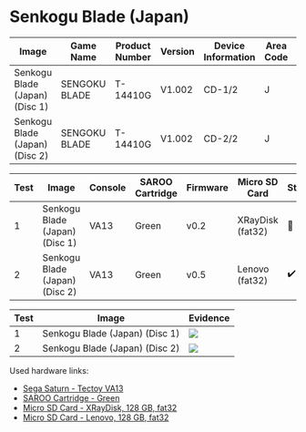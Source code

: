 # Senkogu Blade (Japan)

| Image                          | Game Name     | Product Number | Version | Device Information | Area Code | Peripheral Code |
| ------------------------------ | ------------- | -------------- | ------- | ------------------ | --------- | --------------- |
| Senkogu Blade (Japan) (Disc 1) | SENGOKU BLADE | T-14410G       | V1.002  | CD-1/2             | J         | J               |
| Senkogu Blade (Japan) (Disc 2) | SENGOKU BLADE | T-14410G       | V1.002  | CD-2/2             | J         | J               |

| Test | Image                          | Console | SAROO Cartridge | Firmware | Micro SD Card    | Status             | Time Played |
| ---- | ------------------------------ | ------- | --------------- | -------- | ---------------- | ------------------ | ----------- |
| 1    | Senkogu Blade (Japan) (Disc 1) | VA13    | Green           | v0.2     | XRayDisk (fat32) | :100:              | 35 minutes  |
| 2    | Senkogu Blade (Japan) (Disc 2) | VA13    | Green           | v0.5     | Lenovo (fat32)   | :heavy_check_mark: | 17 minutes  |

| Test | Image                          | Evidence                                                                                         |
| ---- | ------------------------------ | ------------------------------------------------------------------------------------------------ |
| 1    | Senkogu Blade (Japan) (Disc 1) | [![](https://img.youtube.com/vi/9ZbirZRbd9M/0.jpg)](https://www.youtube.com/watch?v=9ZbirZRbd9M) |
| 2    | Senkogu Blade (Japan) (Disc 2) | [![](https://img.youtube.com/vi/OX_KjhTjc6A/0.jpg)](https://www.youtube.com/watch?v=OX_KjhTjc6A) |

Used hardware links:

- [Sega Saturn - Tectoy VA13](../../../../Info/Consoles/VA13/README.md)
- [SAROO Cartridge - Green](../../../../Info/Cartridges/RetroGameParadiseStore/1.32F/README.md)
- [Micro SD Card - XRayDisk, 128 GB, fat32](../../../../Info/SdCards/XRayDisk/128GB/fat32/README.md)
- [Micro SD Card - Lenovo, 128 GB, fat32](../../../../Info/SdCards/Lenovo/128GB/fat32/README.md)
